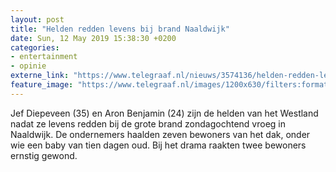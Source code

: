 ```yaml
---
layout: post
title: "Helden redden levens bij brand Naaldwijk"
date: Sun, 12 May 2019 15:38:30 +0200
categories: 
- entertainment 
- opinie 
externe_link: "https://www.telegraaf.nl/nieuws/3574136/helden-redden-levens-bij-brand-naaldwijk"
feature_image: "https://www.telegraaf.nl/images/1200x630/filters:format(jpeg):quality(80)/cdn-kiosk-api.telegraaf.nl/211fa280-74c4-11e9-843b-02c309bc01c1.JPG"
---
```


<p class="intro">Jef Diepeveen (35) en Aron Benjamin (24) zijn de helden van het Westland nadat ze levens redden bij de grote brand zondagochtend vroeg in Naaldwijk. De ondernemers haalden zeven bewoners van het dak, onder wie een baby van tien dagen oud. Bij het drama raakten twee bewoners ernstig gewond.</p>
